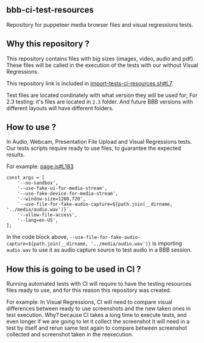 ## bbb-ci-test-resources

Repository for puppeteer media browser files and visual regressions tests.

## Why this repository ?

This repository contains files with big sizes (images, video, audio and pdf). These files will be called in the execution of the tests with our without Visual Regressions.

This repository link is included in [import-tests-ci-resources.sh#L7](https://github.com/daminebenq/bigbluebutton/blob/develop-updated/bigbluebutton-html5/tests/puppeteer/import-tests-ci-resources.sh#L7).

Test files are located cordinately with what version they will be used for; For 2.3 testing: it's files are located in `2.3` folder. And future BBB versions with different layouts will have different folders.

## How to use ?

In Audio, Webcam, Presentation File Upload and Visual Regressions tests. Our tests scripts require ready to use files, to guarantee the expected results.

For example: [page.js#L183](https://github.com/daminebenq/bigbluebutton/blob/develop-updated/bigbluebutton-html5/tests/puppeteer/core/page.js#L183)

```
const args = [
    '--no-sandbox',
    '--use-fake-ui-for-media-stream',
    '--use-fake-device-for-media-stream',
    '--window-size=1280,720',
    `--use-file-for-fake-audio-capture=${path.join(__dirname, '../media/audio.wav')}`,
    '--allow-file-access',
    '--lang=en-US',
];
```

In the code block above, `--use-file-for-fake-audio-capture=${path.join(__dirname, '../media/audio.wav')}` is importing `audio.wav` to use it as audio capture source to test audio in a BBB session.

## How this is going to be used in CI ?

Running automated tests with CI will require to have the testing resources files ready to use, and for this reason this repository was created.

For example: In Visual Regressions, CI will need to compare visual differences between ready to use screenshots and the new taken ones in test execution. Why? because CI takes a long time to execute tests, and even longer if we are going to let it collect the screenshot it will need in a test by itself and rerun same test again to compare between screenshot collected and screenshot taken in the reexecution.

